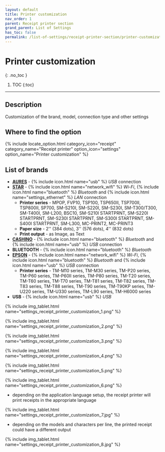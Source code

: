 ```yaml
---
layout: default
title: Printer customization
nav_order: 1
parent: Receipt printer section
grand_parent: List of Settings
has_toc: false
permalink: /list-of-settings/receipt-printer-section/printer-customization
---
```


# Printer customization
{: .no_toc }

1. TOC
{:toc}

---

## Description
Customization of the brand, model, connection type and other settings

## Where to find the option
{% include locate_option.html category_icon="receipt" category_name="Receipt printer" option_icon="settings" option_name="Printer customization" %}

## List of brands
- [**AURES**](https://aures.com/) - {% include icon.html name="usb" %} _USB_ connection
- [**STAR**](https://www.starmicronics.com/) - {% include icon.html name="network_wifi" %} _Wi-Fi_, {% include icon.html name="bluetooth" %} _Bluetooth_ and {% include icon.html name="settings_ethernet" %} _LAN_ connection
	- **Printer series** - MPOP, FVP10, TSP100, TSP650II, TSP700II, TSP800II, SP700, SM-S210I, SM-S220I, SM-S230I, SM-T300/T300, SM-T400I, SM-L200, BSC10, SM-S210I STARTPRNT, SM-S220I STARTPRNT, SM-S230I STARTPRNT, SM-S300I STARTPRNT, SM-S400I STARTPRNT, SM-L300, MC-PRINT2, MC-PRINT3
	- **Paper size** - 2'' (384 dots), 3'' (576 dots), 4'' (832 dots)
	- **Print output** - as Image, as Text
- [**CASHINO**](https://www.cashinotech.com/) - {% include icon.html name="bluetooth" %} _Bluetooth_ and {% include icon.html name="usb" %} _USB_ connection
- **BLUETOOTH** - {% include icon.html name="bluetooth" %} _Bluetooth_
- [**EPSON**](https://epson.com/) - {% include icon.html name="network_wifi" %} _Wi-Fi_, {% include icon.html name="bluetooth" %} _Bluetooth_ and {% include icon.html name="usb" %} _USB_ connection
	- **Printer series** - TM-M10 series, TM-M30 series, TM-P20 series, TM-P60 series, TM-P60II series, TM-P80 series, TM-T20 series, TM-T60 series, TM-T70 series, TM-T81 series, TM-T82 series, TM-T83 series, TM-T88 series, TM-T90 series, TM-T90KP series, TM-U220 series, TM-U330 series, TM-L90 series, TM-H6000 series
- **USB** - {% include icon.html name="usb" %} _USB_

{% include img_tablet.html name="settings_receipt_printer_customization_1.png" %}

{% include img_tablet.html name="settings_receipt_printer_customization_2.png" %}

{% include img_tablet.html name="settings_receipt_printer_customization_3.png" %}

{% include img_tablet.html name="settings_receipt_printer_customization_4.png" %}

{% include img_tablet.html name="settings_receipt_printer_customization_5.png" %}

{% include img_tablet.html name="settings_receipt_printer_customization_6.png" %}

- depending on the application language setup, the receipt printer will print receipts in the appropriate language

{% include img_tablet.html name="settings_receipt_printer_customization_7.jpg" %}

- depending on the models and characters per line, the printed receipt could have a different output

{% include img_tablet.html name="settings_receipt_printer_customization_8.jpg" %}